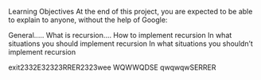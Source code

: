 Learning Objectives
At the end of this project, you are expected to be able to explain to anyone, without the help of Google:

General.....
What is recursion....
How to implement recursion
In what situations you should implement recursion
In what situations you shouldn’t implement recursion

exit2332E32323RRER2323wee
WQWWQDSE
qwqwqwSERRER
